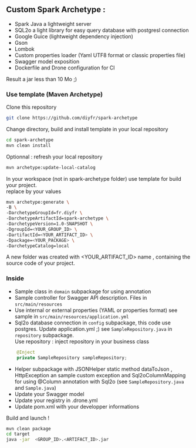 ## Custom Spark Archetype :
* Spark Java a lightweight server  
* SQL2o a light library for easy query database with postgresl connection  
* Google Guice (lightweight dependency injection)  
* Gson  
* Lombok  
* Custom properties loader (Yaml UTF8 format or classic properties file)   
* Swagger model exposition  
* Dockerfile and Drone configuration for CI  

Result a jar less than 10 Mo  ;)


### Use template (Maven Archetype)
Clone this repository  
```bash
git clone https://github.com/diyfr/spark-archetype  
```
Change directory, build and install template in your local repository  
```bash
cd spark-archetype
mvn clean install
```
Optionnal : refresh your local repository  
```bash
mvn archetype:update-local-catalog
```
In your workspace (not in spark-archetype folder) use template for build your project.  
replace <value> by your values 

```bash
mvn archetype:generate \
-B \
-DarchetypeGroupId=fr.diyfr \
-DarchetypeArtifactId=spark-archetype \
-DarchetypeVersion=1.0-SNAPSHOT \
-DgroupId=<YOUR_GROUP_ID> \
-DartifactId=<YOUR_ARTIFACT_ID> \
-Dpackage=<YOUR_PACKAGE> \
-DarchetypeCatalog=local 
```

A new folder was created with <YOUR_ARTIFACT_ID> name , containing the source code of your project.  


### Inside  

- Sample class in `domain`  subpackage for using annotation  
- Sample controller for Swagger API description. Files in `src/main/resources`  
- Use internal or external properties (YAML or properties format) see sample in `src/main/resources/application.yml`  
- Sql2o database connection in `config` subpackage, this code use postgres. Update application.yml ;)  see `SampleRepository.java` in `repository` subpackage.  
Use repository : inject repository in your business class  
```java
    @Inject
    private SampleRepository sampleRepository;
```
- Helper subpackage with JSONHelper static method dataToJson , HttpException an sample custom exception and Sql2oColumnMapping for using @Column annotation with Sql2o (see `SampleRepository.java` and `Sample.java`)
- Update your Swagger model
- Update your registry in .drone.yml
- Update pom.xml with your developper informations

Build and launch !
 
```bash
mvn clean package  
cd target  
java -jar  <GROUP_ID>.<ARTIFACT_ID>.jar  
```


